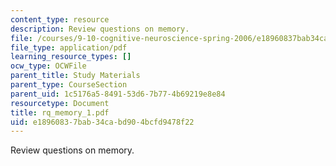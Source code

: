 ```yaml
---
content_type: resource
description: Review questions on memory.
file: /courses/9-10-cognitive-neuroscience-spring-2006/e18960837bab34cabd904bcfd9478f22_rq_memory_1.pdf
file_type: application/pdf
learning_resource_types: []
ocw_type: OCWFile
parent_title: Study Materials
parent_type: CourseSection
parent_uid: 1c5176a5-8491-53d6-7b77-4b69219e8e84
resourcetype: Document
title: rq_memory_1.pdf
uid: e1896083-7bab-34ca-bd90-4bcfd9478f22
---
```

Review questions on memory.

